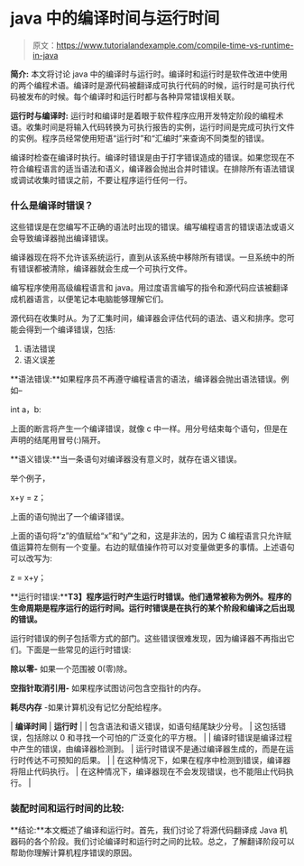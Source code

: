 # java 中的编译时间与运行时间

> 原文：<https://www.tutorialandexample.com/compile-time-vs-runtime-in-java>

**简介:** 本文将讨论 java 中的编译时与运行时。编译时和运行时是软件改进中使用的两个编程术语。编译时是源代码被翻译成可执行代码的时候，运行时是可执行代码被发布的时候。每个编译时和运行时都与各种异常错误相关联。

**运行时与编译时:** 运行时和编译时是着眼于软件程序应用开发特定阶段的编程术语。收集时间是将输入代码转换为可执行报告的实例，运行时间是完成可执行文件的实例。程序员经常使用短语“运行时”和“汇编时”来查询不同类型的错误。

编译时检查在编译时执行。编译时错误是由于打字错误造成的错误。如果您现在不符合编程语言的适当语法和语义，编译器会抛出合并时错误。在排除所有语法错误或调试收集时错误之前，不要让程序运行任何一行。

### 什么是编译时错误？

这些错误是在您编写不正确的语法时出现的错误。编写编程语言的错误语法或语义会导致编译器抛出编译错误。

编译器现在将不允许该系统运行，直到从该系统中移除所有错误。一旦系统中的所有错误都被清除，编译器就会生成一个可执行文件。

编写程序使用高级编程语言和 java。用过度语言编写的指令和源代码应该被翻译成机器语言，以便笔记本电脑能够理解它们。

源代码在收集时从。为了汇集时间，编译器会评估代码的语法、语义和排序。您可能会得到一个编译错误，包括:

1.  语法错误
2.  语义误差

**语法错误:**如果程序员不再遵守编程语言的语法，编译器会抛出语法错误。例如–

int a，b:

上面的断言将产生一个编译错误，就像 c 中一样。用分号结束每个语句，但是在声明的结尾用冒号(:)隔开。

**语义错误:**当一条语句对编译器没有意义时，就存在语义错误。

举个例子，

x+y = z；

上面的语句抛出了一个编译错误。

上面的语句将“z”的值赋给“x”和“y”之和，这是非法的，因为 C 编程语言只允许赋值运算符左侧有一个变量。右边的赋值操作符可以对变量做更多的事情。上述语句可以改写为:

z = x+y；

**运行时错误:****T3】程序运行时产生运行时错误。他们通常被称为例外。程序的生命周期是程序运行的运行时间。运行时错误是在执行的某个阶段和编译之后出现的错误。**

运行时错误的例子包括零方式的部门。这些错误很难发现，因为编译器不再指出它们。下面是一些常见的运行时错误:

**除以零-** 如果一个范围被 0(零)除。

**空指针取消引用-** 如果程序试图访问包含空指针的内存。

**耗尽内存** -如果计算机没有记忆分配给程序。



| **编译时间** | **运行时** |
| 包含语法和语义错误，如语句结尾缺少分号。 | 这包括错误，包括除以 0 和寻找一个可怕的广泛变化的平方根。 |
| 编译时错误是编译过程中产生的错误，由编译器检测到。 | 运行时错误不是通过编译器生成的，而是在运行时传达不可预知的后果。 |
| 在这种情况下，如果在程序中检测到错误，编译器将阻止代码执行。 | 在这种情况下，编译器现在不会发现错误，也不能阻止代码执行。 |



### 装配时间和运行时间的比较:

**结论:**本文概述了编译和运行时。首先，我们讨论了将源代码翻译成 Java 机器码的各个阶段。我们讨论编译时和运行时之间的比较。总之，了解翻译阶段可以帮助你理解计算机程序错误的原因。